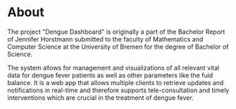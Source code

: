 # About

The project "Dengue Dashboard" is originally a part of the Bachelor Report of Jennifer Horstmann submitted to the faculty of Mathematics and Computer Science at the University of Bremen for the degree of Bachelor of Science.

The system allows for management and visualizations of all relevant vital data for dengue fever patients as well as other parameters like the fuid balance. It is a
web app that allows multiple clients to retrieve updates and notifications in real-time and therefore supports
tele-consultation and timely interventions which are crucial in the treatment of dengue fever.